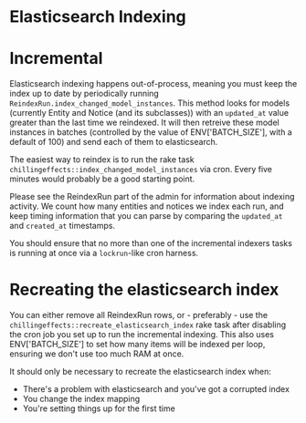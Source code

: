 Elasticsearch Indexing
======================

Incremental
===========

Elasticsearch indexing happens out-of-process, meaning you must keep the index
up to date by periodically running `ReindexRun.index_changed_model_instances`.
This method looks for models (currently Entity and Notice (and its subclasses))
with an `updated_at` value greater than the last time we reindexed.  It will
then retreive these model instances in batches (controlled by the value of
ENV['BATCH_SIZE'], with a default of 100) and send each of them to
elasticsearch.

The easiest way to reindex is to run the rake task
`chillingeffects::index_changed_model_instances` via cron. Every five minutes
would probably be a good starting point.

Please see the ReindexRun part of the admin for information about indexing
activity. We count how many entities and notices we index each run, and keep
timing information that you can parse by comparing the `updated_at` and
`created_at` timestamps.

You should ensure that no more than one of the incremental indexers tasks is
running at once via a `lockrun`-like cron harness.

Recreating the elasticsearch index
==================================

You can either remove all ReindexRun rows, or - preferably - use the
`chillingeffects::recreate_elasticsearch_index` rake task after disabling the
cron job you set up to run the incremental indexing. This also uses
ENV['BATCH_SIZE'] to set how many items will be indexed per loop, ensuring we
don't use too much RAM at once.

It should only be necessary to recreate the elasticsearch index when:

* There's a problem with elasticsearch and you've got a corrupted index
* You change the index mapping
* You're setting things up for the first time
